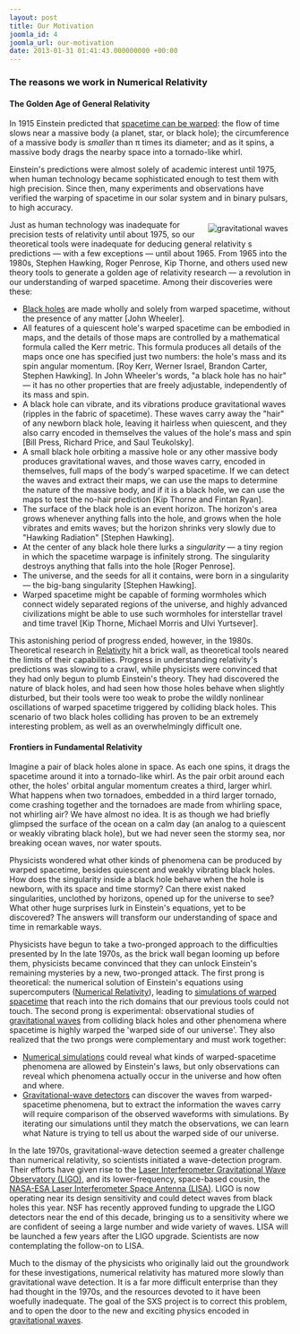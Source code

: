 ```yaml
---
layout: post
title: Our Motivation
joomla_id: 4
joomla_url: our-motivation
date: 2013-01-31 01:41:43.000000000 +00:00
---
```

<h3>The reasons we work in Numerical Relativity</h3>
<h4>The Golden Age of General Relativity</h4>
<p>In 1915 Einstein predicted that <a href="index.php?Itemid=179">spacetime can be warped</a>: the flow of time slows near a massive body (a planet, star, or black hole); the circumference of a massive body is <em>smaller</em> than π times its diameter; and as it spins, a massive body drags the nearby space into a tornado-like whirl.</p>
<p>Einstein's predictions were almost solely of academic interest until 1975, when human technology became sophisticated enough to test them with high precision. Since then, many experiments and observations have verified the warping of spacetime in our solar system and in binary pulsars, to high accuracy.</p>
<p><img style="margin: 6px; float: right;" alt="gravitational waves" src="/images/gravitational_waves/gravitational_waves.png" />Just as human technology was inadequate for precision tests of relativity until about 1975, so our theoretical tools were inadequate for deducing general relativity s predictions — with a few exceptions — until about 1965. From 1965 into the 1980s, Stephen Hawking, Roger Penrose, Kip Thorne, and others used new theory tools to generate a golden age of relativity research — a revolution in our understanding of warped spacetime. Among their discoveries were these:</p>
<ul>
<li><a href="index.php?Itemid=202" title="Black holes">Black holes</a> are made wholly and solely from warped spacetime, without the presence of any matter [John Wheeler].</li>
<li>All features of a quiescent hole's warped spacetime can be embodied in maps, and the details of those maps are controlled by a mathematical formula called the Kerr metric. This formula produces all details of the maps once one has specified just two numbers: the hole's mass and its spin angular momentum. [Roy Kerr, Werner Israel, Brandon Carter, Stephen Hawking]. In John Wheeler's words, "a black hole has no hair" — it has no other properties that are freely adjustable, independently of its mass and spin.</li>
<li>A black hole can vibrate, and its vibrations produce gravitational waves (ripples in the fabric of spacetime). These waves carry away the "hair" of any newborn black hole, leaving it hairless when quiescent, and they also carry encoded in themselves the values of the hole's mass and spin [Bill Press, Richard Price, and Saul Teukolsky].</li>
<li>A small black hole orbiting a massive hole or any other massive body produces gravitational waves, and those waves carry, encoded in themselves, full maps of the body's warped spacetime. If we can detect the waves and extract their maps, we can use the maps to determine the nature of the massive body, and if it is a black hole, we can use the maps to test the no-hair prediction [Kip Thorne and Fintan Ryan].</li>
<li>The surface of the black hole is an event horizon. The horizon's area grows whenever anything falls into the hole, and grows when the hole vibrates and emits waves; but the horizon shrinks very slowly due to "Hawking Radiation" [Stephen Hawking].</li>
<li>At the center of any black hole there lurks a <em>singularity</em> — a tiny region in which the spacetime warpage is infinitely strong. The singularity destroys anything that falls into the hole [Roger Penrose].</li>
<li>The universe, and the seeds for all it contains, were born in a singularity — the big-bang singularity [Stephen Hawking].</li>
<li>Warped spacetime might be capable of forming wormholes which connect widely separated regions of the universe, and highly advanced civilizations might be able to use such wormholes for interstellar travel and time travel [Kip Thorne, Michael Morris and Ulvi Yurtsever].</li>
</ul>
<p>This astonishing <span class="no-tooltip">period</span> of progress ended, however, in the 1980s. Theoretical research in <a href="index.php?Itemid=116" title="Relativity">Relativity</a> hit a brick wall, as theoretical tools neared the limits of their capabilities. Progress in understanding relativity's predictions was slowing to a crawl, while physicists were convinced that they had only begun to plumb Einstein's theory. They had discovered the nature of black holes, and had seen how those holes behave when slightly disturbed, but their tools were too weak to probe the wildly nonlinear oscillations of warped spacetime triggered by colliding black holes. This scenario of two black holes colliding has proven to be an extremely interesting problem, as well as an overwhelmingly difficult one.</p>
<h4>Frontiers in Fundamental Relativity</h4>
<p>Imagine a pair of black holes alone in space. As each one spins, it drags the spacetime around it into a tornado-like whirl. As the pair orbit around each other, the holes' orbital angular momentum creates a third, larger whirl. What happens when two tornadoes, embedded in a third larger tornado, come crashing together and the tornadoes are made from whirling space, not whirling air? We have almost no idea. It is as though we had briefly glimpsed the surface of the ocean on a calm day (an analog to a quiescent or weakly vibrating black hole), but we had never seen the stormy sea, nor breaking ocean waves, nor water spouts.</p>
<p>Physicists wondered what other kinds of phenomena can be produced by warped spacetime, besides quiescent and weakly vibrating black holes. How does the singularity inside a black hole behave when the hole is newborn, with its space and time stormy? Can there exist naked singularities, unclothed by horizons, opened up for the universe to see? What other huge surprises lurk in Einstein's equations, yet to be discovered? The answers will transform our understanding of space and time in remarkable ways.</p>
<p>Physicists have begun to take a two-pronged approach to the difficulties presented by In the late 1970s, as the brick wall began looming up before them, physicists became convinced that they can unlock Einstein's remaining mysteries by a new, two-pronged attack. The first prong is theoretical: the numerical solution of Einstein's equations using supercomputers (<a href="index.php?Itemid=193" title="Numerical Relativity">Numerical Relativity</a>), leading to <a href="index.php?Itemid=317" title="simulations of warped spacetime">simulations of warped spacetime</a> that reach into the rich domains that our previous tools could not touch. The second prong is experimental: observational studies of <a href="index.php?Itemid=184" title="gravitational waves">gravitational waves</a> from colliding black holes and other phenomena where spacetime is highly warped the 'warped side of our universe'. They also realized that the two prongs were complementary and must work together:</p>
<ul>
<li><a href="index.php?Itemid=195">Numerical simulations</a> could reveal what kinds of warped-spacetime phenomena are allowed by Einstein's laws, but only observations can reveal which phenomena actually occur in the universe and how often and where.</li>
<li><a href="index.php?Itemid=189">Gravitational-wave detectors</a> can discover the waves from warped-spacetime phenomena, but to extract the information the waves carry will require comparison of the observed waveforms with simulations. By iterating our simulations until they match the observations, we can learn what Nature is trying to tell us about the warped side of our universe.</li>
</ul>
<p>In the late 1970s, gravitational-wave detection seemed a greater challenge than numerical relativity, so scientists initiated a wave-detection program. Their efforts have given rise to the <a href="http://www.ligo.caltech.edu/" target="_blank" title="Laser Interferometer Gravitational Wave Observatory (LIGO)">Laser Interferometer Gravitational Wave Observatory (LIGO)</a>, and its lower-frequency, space-based cousin, the <a href="http://lisa.nasa.gov/" target="_blank" title="NASA-ESA Laser Interferometer Space Antenna (LISA)">NASA-ESA Laser Interferometer Space Antenna (LISA)</a>. LIGO is now operating near its design sensitivity and could detect waves from black holes this year. NSF has recently approved funding to upgrade the LIGO detectors near the end of this decade, bringing us to a sensitivity where we are confident of seeing a large number and wide variety of waves. LISA will be launched a few years after the LIGO upgrade. Scientists are now contemplating the follow-on to LISA.</p>
<p>Much to the dismay of the physicists who originally laid out the groundwork for these investigations, numerical relativity has matured more slowly than gravitational wave detection. It is a far more difficult enterprise than they had thought in the 1970s, and the resources devoted to it have been woefully inadequate. The goal of the SXS project is to correct this problem, and to open the door to the new and exciting physics encoded in <a href="index.php?Itemid=184">gravitational waves</a>.</p>
